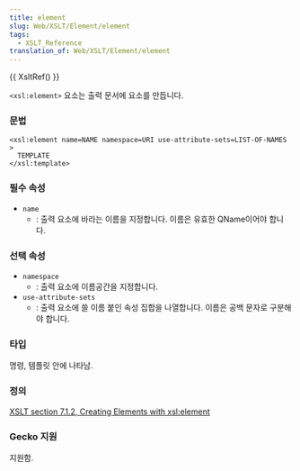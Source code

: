 ```yaml
---
title: element
slug: Web/XSLT/Element/element
tags:
  - XSLT_Reference
translation_of: Web/XSLT/Element/element
---
```


{{ XsltRef() }}

`<xsl:element>` 요소는 출력 문서에 요소를 만듭니다.

### 문법

```
<xsl:element name=NAME namespace=URI use-attribute-sets=LIST-OF-NAMES >
  TEMPLATE
</xsl:template>
```

### 필수 속성

- `name`
  - : 출력 요소에 바라는 이름을 지정합니다. 이름은 유효한 QName이어야 합니다.

### 선택 속성

- `namespace`
  - : 출력 요소에 이름공간을 지정합니다.
- `use-attribute-sets`
  - : 출력 요소에 쓸 이름 붙인 속성 집합을 나열합니다. 이름은 공백 문자로 구분해야 합니다.

### 타입

명령, 템플릿 안에 나타남.

### 정의

[XSLT section 7.1.2, Creating Elements with xsl:element](http://www.w3.org/TR/xslt#section-Creating-Elements-with-xsl:element)

### Gecko 지원

지원함.
